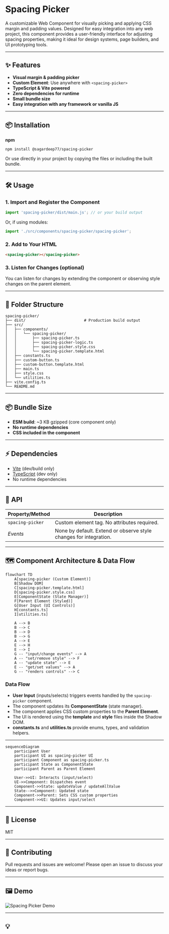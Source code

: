 # Spacing Picker

A customizable Web Component for visually picking and applying CSS margin and padding values. Designed for easy integration into any web project, this component provides a user-friendly interface for adjusting spacing properties, making it ideal for design systems, page builders, and UI prototyping tools.

---

## ✨ Features

- **Visual margin & padding picker**  
- **Custom Element**: Use anywhere with `<spacing-picker>`
- **TypeScript & Vite powered**  
- **Zero dependencies for runtime**  
- **Small bundle size**  
- **Easy integration with any framework or vanilla JS**

---

## 📦 Installation

**npm**
```sh
npm install @sagardeep77/spacing-picker
```

Or use directly in your project by copying the files or including the built bundle.

---

## 🛠️ Usage

### 1. Import and Register the Component

```js
import 'spacing-picker/dist/main.js'; // or your build output
```

Or, if using modules:

```js
import './src/components/spacing-picker/spacing-picker';
```

### 2. Add to Your HTML

```html
<spacing-picker></spacing-picker>
```

### 3. Listen for Changes (optional)

You can listen for changes by extending the component or observing style changes on the parent element.

---

## 📁 Folder Structure

```
spacing-picker/
├── dist/                          # Production build output
├── src/
│   ├── components/
│   │   └── spacing-picker/
│   │       ├── spacing-picker.ts
│   │       ├── spacing-picker-logic.ts
│   │       ├── spacing-picker.style.css
│   │       └── spacing-picker.template.html
│   ├── constants.ts
│   ├── custom-button.ts
│   ├── custom-button.template.html
│   ├── main.ts
│   ├── style.css
│   └── utilities.ts
├── vite.config.ts
└── README.md
```

---

## 📦 Bundle Size

- **ESM build**: ~3 KB gzipped (core component only)
- **No runtime dependencies**  
- **CSS included in the component**

---

## ⚡ Dependencies

- [Vite](https://vitejs.dev/) (dev/build only)
- [TypeScript](https://www.typescriptlang.org/) (dev only)
- No runtime dependencies

---

## 🧩 API

| Property/Method | Description |
|-----------------|-------------|
| `spacing-picker` | Custom element tag. No attributes required. |
| _Events_        | None by default. Extend or observe style changes for integration. |

---

## 🗺️ Component Architecture & Data Flow

```mermaid
flowchart TD
    A[spacing-picker (Custom Element)]
    B[Shadow DOM]
    C[spacing-picker.template.html]
    D[spacing-picker.style.css]
    E[ComponentState (State Manager)]
    F[Parent Element (Styled)]
    G[User Input (UI Controls)]
    H[constants.ts]
    I[utilities.ts]

    A --> B
    B --> C
    B --> D
    B --> G
    A --> E
    E --> H
    E --> I
    G -- "input/change events" --> A
    A -- "set/remove style" --> F
    A -- "update state" --> E
    E -- "get/set values" --> A
    G -- "renders controls" --> C
```

### Data Flow

- **User Input** (inputs/selects) triggers events handled by the `spacing-picker` component.
- The component updates its **ComponentState** (state manager).
- The component applies CSS custom properties to the **Parent Element**.
- The UI is rendered using the **template** and **style** files inside the Shadow DOM.
- **constants.ts** and **utilities.ts** provide enums, types, and validation helpers.

---

```mermaid
sequenceDiagram
    participant User
    participant UI as spacing-picker UI
    participant Component as spacing-picker.ts
    participant State as ComponentState
    participant Parent as Parent Element

    User->>UI: Interacts (input/select)
    UI->>Component: Dispatches event
    Component->>State: updateValue / updateAllValue
    State-->>Component: Updated state
    Component->>Parent: Sets CSS custom properties
    Component->>UI: Updates input/select
```
---

## 📝 License

MIT

---

## 🙌 Contributing

Pull requests and issues are welcome! Please open an issue to discuss your ideas or report bugs.

---

## 🖼️ Demo

![Spacing Picker Demo](https://user-images.githubusercontent.com/your-demo-image.png)

---

## 💡
